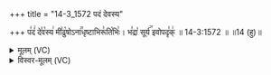 +++
title = "14-3_1572 पदं देवस्य"

+++
प꣣दं꣢ दे꣣व꣡स्य꣢ मी꣣ढु꣡षोऽना꣢꣯धृष्टाभिरू꣣ति꣡भिः꣢। भ꣣द्रा꣡ सूर्य꣢꣯ इवोपदृ꣣क्꣢ ॥ 14-3:1572 ॥ ॥14 (हु)॥

<details><summary>मूलम् (VC)</summary>

प꣣दं꣢ दे꣣व꣡स्य꣢ मी꣣ढु꣡षोऽना꣢꣯धृष्टाभिरू꣣ति꣡भिः꣢ । भ꣣द्रा꣡ सूर्य꣢꣯ इवोप꣣दृ꣢क् ॥१५७२॥
</details>

<details><summary>विस्वर-मूलम् (VC)</summary>

पदं देवस्य मीढुषोऽनाधृष्टाभिरूतिभिः । भद्रा सूर्य इवोपदृक् ॥१५७२॥
</details>
